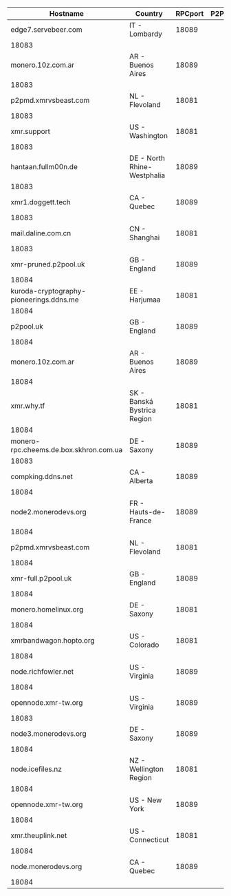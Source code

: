 Hostname | Country | RPCport | P2Pport
--- | --- | --- | ---
edge7.servebeer.com | IT - Lombardy | 18089
 | 18083
monero.10z.com.ar | AR - Buenos Aires | 18089
 | 18083
p2pmd.xmrvsbeast.com | NL - Flevoland | 18081
 | 18083
xmr.support | US - Washington | 18081
 | 18083
hantaan.fullm00n.de | DE - North Rhine-Westphalia | 18089
 | 18083
xmr1.doggett.tech | CA - Quebec | 18089
 | 18083
mail.daline.com.cn | CN - Shanghai | 18081
 | 18083
xmr-pruned.p2pool.uk | GB - England | 18089
 | 18084
kuroda-cryptography-pioneerings.ddns.me | EE - Harjumaa | 18081
 | 18084
p2pool.uk | GB - England | 18089
 | 18084
monero.10z.com.ar | AR - Buenos Aires | 18089
 | 18084
xmr.why.tf | SK - Banská Bystrica Region | 18081
 | 18084
monero-rpc.cheems.de.box.skhron.com.ua | DE - Saxony | 18089
 | 18083
compking.ddns.net | CA - Alberta | 18089
 | 18084
node2.monerodevs.org | FR - Hauts-de-France | 18089
 | 18084
p2pmd.xmrvsbeast.com | NL - Flevoland | 18081
 | 18084
xmr-full.p2pool.uk | GB - England | 18089
 | 18084
monero.homelinux.org | DE - Saxony | 18081
 | 18084
xmrbandwagon.hopto.org | US - Colorado | 18081
 | 18084
node.richfowler.net | US - Virginia | 18089
 | 18084
opennode.xmr-tw.org | US - Virginia | 18089
 | 18083
node3.monerodevs.org | DE - Saxony | 18089
 | 18084
node.icefiles.nz | NZ - Wellington Region | 18081
 | 18084
opennode.xmr-tw.org | US - New York | 18089
 | 18084
xmr.theuplink.net | US - Connecticut | 18081
 | 18084
node.monerodevs.org | CA - Quebec | 18089
 | 18084
